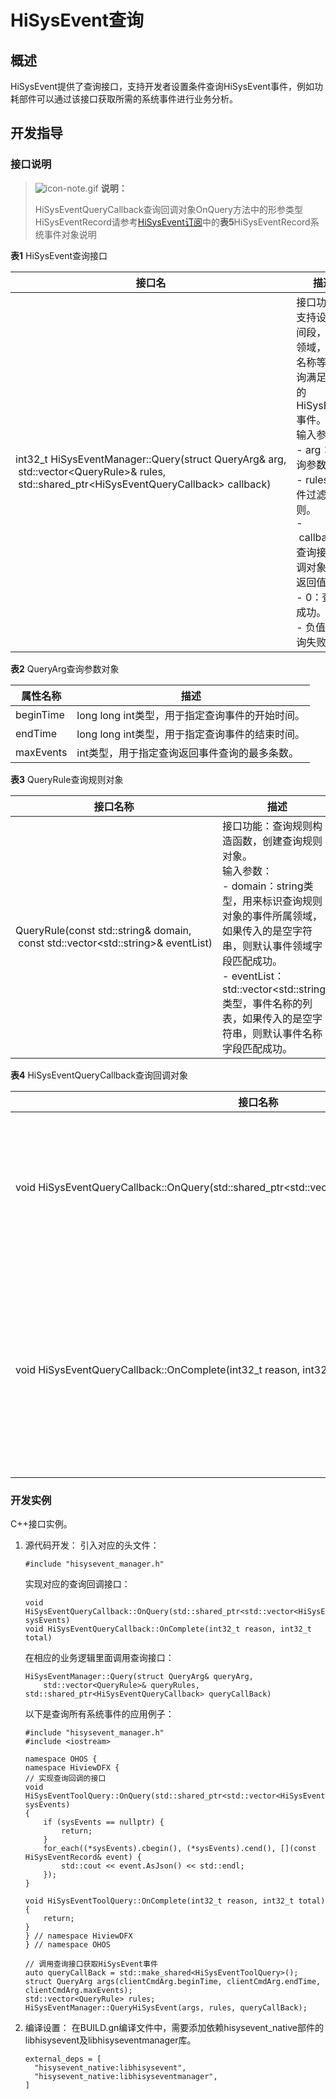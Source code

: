 # HiSysEvent查询


## 概述

HiSysEvent提供了查询接口，支持开发者设置条件查询HiSysEvent事件，例如功耗部件可以通过该接口获取所需的系统事件进行业务分析。


## 开发指导


### 接口说明

> ![icon-note.gif](public_sys-resources/icon-note.gif) **说明：**
>
> HiSysEventQueryCallback查询回调对象OnQuery方法中的形参类型HiSysEventRecord请参考[HiSysEvent订阅](subsys-dfx-hisysevent-listening.md)中的**表5**HiSysEventRecord系统事件对象说明

  **表1** HiSysEvent查询接口

| 接口名 | 描述 |
| -------- | -------- |
| int32_t&nbsp;HiSysEventManager::Query(struct&nbsp;QueryArg&amp;&nbsp;arg,<br/>&nbsp;std::vector&lt;QueryRule&gt;&amp;&nbsp;rules,<br/>&nbsp;std::shared_ptr&lt;HiSysEventQueryCallback&gt;&nbsp;callback) | 接口功能：支持设置时间段，事件领域，事件名称等，查询满足条件的HiSysEvent事件。<br/>输入参数：<br/>-&nbsp;arg：查询参数。<br/>-&nbsp;rules：事件过滤规则。<br/>-&nbsp;callback：查询接口回调对象。<br/>返回值：<br/>-&nbsp;0：查询成功。<br/>-&nbsp;负值：查询失败。 |

  **表2** QueryArg查询参数对象

| 属性名称 | 描述 |
| -------- | -------- |
| beginTime | long&nbsp;long&nbsp;int类型，用于指定查询事件的开始时间。 |
| endTime | long&nbsp;long&nbsp;int类型，用于指定查询事件的结束时间。 |
| maxEvents | int类型，用于指定查询返回事件查询的最多条数。 |

  **表3** QueryRule查询规则对象

| 接口名称 | 描述 |
| -------- | -------- |
| QueryRule(const&nbsp;std::string&amp;&nbsp;domain,<br/>&nbsp;const&nbsp;std::vector&lt;std::string&gt;&amp;&nbsp;eventList) | 接口功能：查询规则构造函数，创建查询规则对象。<br/>输入参数：<br/>-&nbsp;domain：string类型，用来标识查询规则对象的事件所属领域，如果传入的是空字符串，则默认事件领域字段匹配成功。<br/>-&nbsp;eventList：std::vector&lt;std::string&gt;类型，事件名称的列表，如果传入的是空字符串，则默认事件名称字段匹配成功。 |

  **表4** HiSysEventQueryCallback查询回调对象

| 接口名称 | 描述 |
| -------- | -------- |
| void&nbsp;HiSysEventQueryCallback::OnQuery(std::shared_ptr&lt;std::vector&lt;HiSysEventRecord&gt;&gt;&nbsp;sysEvents) | 接口功能：事件查询的回调。<br/>输入参数：<br/>-&nbsp;sysEvents：返回的事件集合。<br/>返回值：<br/>无。 |
| void&nbsp;HiSysEventQueryCallback::OnComplete(int32_t&nbsp;reason,&nbsp;int32_t&nbsp;total) | 接口功能：事件查询完成的回调。<br/>输入参数：<br/>-&nbsp;reason：查询结束返回原因，目前默认是0。<br/>-&nbsp;total：本次查询总共返回的事件总数量。<br/>返回值：<br/>无。 |

### 开发实例

C++接口实例。

1. 源代码开发：
     引入对应的头文件：

   ```
   #include "hisysevent_manager.h"
   ```

     实现对应的查询回调接口：

   ```
   void HiSysEventQueryCallback::OnQuery(std::shared_ptr<std::vector<HiSysEventRecord>> sysEvents)
   void HiSysEventQueryCallback::OnComplete(int32_t reason, int32_t total)
   ```

     在相应的业务逻辑里面调用查询接口：

   ```
   HiSysEventManager::Query(struct QueryArg& queryArg, 
       std::vector<QueryRule>& queryRules, std::shared_ptr<HiSysEventQueryCallback> queryCallBack)
   ```

     以下是查询所有系统事件的应用例子：

   ```
   #include "hisysevent_manager.h"
   #include <iostream>

   namespace OHOS {
   namespace HiviewDFX {
   // 实现查询回调的接口
   void HiSysEventToolQuery::OnQuery(std::shared_ptr<std::vector<HiSysEventRecord>> sysEvents)
   {
       if (sysEvents == nullptr) {
           return;
       }
       for_each((*sysEvents).cbegin(), (*sysEvents).cend(), [](const HiSysEventRecord& event) {
           std::cout << event.AsJson() << std::endl;
       });
   }

   void HiSysEventToolQuery::OnComplete(int32_t reason, int32_t total)
   {
       return;
   }
   } // namespace HiviewDFX
   } // namespace OHOS
   
   // 调用查询接口获取HiSysEvent事件
   auto queryCallBack = std::make_shared<HiSysEventToolQuery>();
   struct QueryArg args(clientCmdArg.beginTime, clientCmdArg.endTime, clientCmdArg.maxEvents);
   std::vector<QueryRule> rules;
   HiSysEventManager::QueryHiSysEvent(args, rules, queryCallBack);
   ```

2. 编译设置：
     在BUILD.gn编译文件中，需要添加依赖hisysevent_native部件的libhisysevent及libhisyseventmanager库。
     
   ```
   external_deps = [
     "hisysevent_native:libhisysevent",
     "hisysevent_native:libhisyseventmanager",
   ]
   ```

